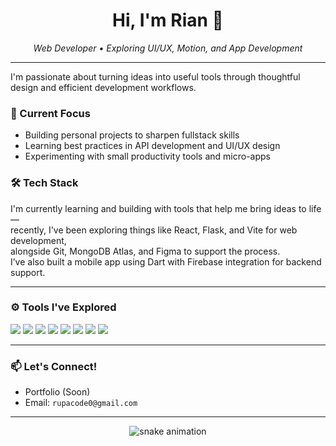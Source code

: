 <h1 align="center">Hi, I'm Rian 👋</h1>
<p align="center">
  <em>Web Developer • Exploring UI/UX, Motion, and App Development</em>
</p>

---

I'm passionate about turning ideas into useful tools through thoughtful design and efficient development workflows.  

### 🚀 Current Focus
- Building personal projects to sharpen fullstack skills  
- Learning best practices in API development and UI/UX design  
- Experimenting with small productivity tools and micro-apps  

### 🛠️ Tech Stack
I'm currently learning and building with tools that help me bring ideas to life —  
recently, I've been exploring things like React, Flask, and Vite for web development,  
alongside Git, MongoDB Atlas, and Figma to support the process.  
I’ve also built a mobile app using Dart with Firebase integration for backend support.

---

### ⚙️ Tools I've Explored
<p align="left">
  <img src="https://img.shields.io/badge/-React-61DAFB?style=flat&logo=react&logoColor=white" />
  <img src="https://img.shields.io/badge/-Flask-000000?style=flat&logo=flask&logoColor=white" />
  <img src="https://img.shields.io/badge/-Dart-0175C2?style=flat&logo=dart&logoColor=white" />
  <img src="https://img.shields.io/badge/-Firebase-FFCA28?style=flat&logo=firebase&logoColor=black" />
  <img src="https://img.shields.io/badge/-MongoDB-47A248?style=flat&logo=mongodb&logoColor=white" />
  <img src="https://img.shields.io/badge/-Vite-646CFF?style=flat&logo=vite&logoColor=white" />
  <img src="https://img.shields.io/badge/-Figma-F24E1E?style=flat&logo=figma&logoColor=white" />
  <img src="https://img.shields.io/badge/-Git-F05032?style=flat&logo=git&logoColor=white" />
</p>

---

### 📫 Let's Connect!
- Portfolio (Soon)  
- Email: `rupacode0@gmail.com`

---

<p align="center">
  <img src="https://github.com/rianmubarok/rianmubarok/blob/output/github-contribution-grid-snake.svg" alt="snake animation" />
</p>
